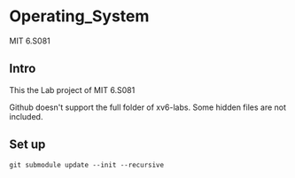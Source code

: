 # Operating_System
MIT 6.S081
## Intro 
This the Lab project of MIT 6.S081 

Github doesn't support the full folder of xv6-labs.
Some hidden files are not included.
## Set up
```
git submodule update --init --recursive
```